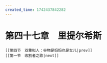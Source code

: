 ```yaml
---
created_time: 1742437842282
---
```

# 第四十七章　里提尔希斯

```booknav
[[第四节　双重拟人：谷物是妈妈也是女儿|prev]]
[[第一节　收割者之歌|next]]
```